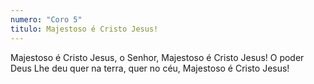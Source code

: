 ```yaml
---
numero: "Coro 5"
titulo: Majestoso é Cristo Jesus!
---
```

Majestoso é Cristo Jesus, o Senhor,
Majestoso é Cristo Jesus!
O poder Deus Lhe deu quer na terra, quer no céu,
Majestoso é Cristo Jesus!
